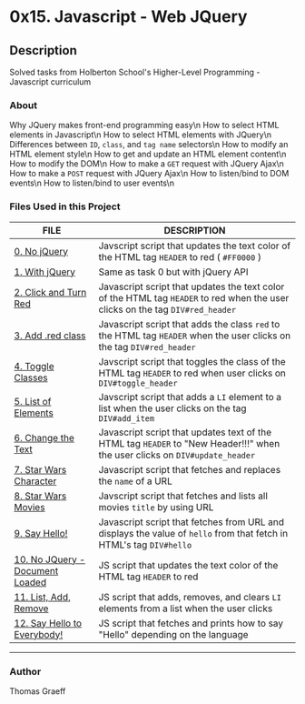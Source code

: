 # 0x15. Javascript - Web JQuery

## Description
Solved tasks from Holberton School's Higher-Level Programming - Javascript curriculum

### About
Why JQuery makes front-end programming easy\n
How to select HTML elements in Javascript\n
How to select HTML elements with JQuery\n
Differences between `ID`, `class`, and `tag name` selectors\n
How to modify an HTML element style\n
How to get and update an HTML element content\n
How to modify the DOM\n
How to make a `GET` request with JQuery Ajax\n
How to make a `POST` request with JQuery Ajax\n
How to listen/bind to DOM events\n
How to listen/bind to user events\n


### Files Used in this Project

FILE | DESCRIPTION
----|----
[0. No jQuery](./0-script.js) | Javscript script that updates the text color of the HTML tag `HEADER` to red ( `#FF0000` )
[1. With jQuery](./1-script.js) | Same as task 0 but with jQuery API
[2. Click and Turn Red](./2-script.js) | Javascript script that updates the text color of the HTML tag `HEADER` to red when the user clicks on the tag `DIV#red_header`
[3. Add .red class](./3-script.js) | Javascript script that adds the class `red` to the HTML tag `HEADER` when the user clicks on the tag `DIV#red_header`
[4. Toggle Classes](./4-script.js) | Javscript script that toggles the class of the HTML tag `HEADER` to red when user clicks on `DIV#toggle_header`
[5. List of Elements](./5-script.js) | Javscript script that adds a `LI` element to a list when the user clicks on the tag `DIV#add_item`
[6. Change the Text](./6-script.js) | Javascript script that updates text of the HTML tag `HEADER` to "New Header!!!" when the user clicks on `DIV#update_header`
[7. Star Wars Character](./7-script.js) | Javascript script that fetches and replaces the `name` of a URL
[8. Star Wars Movies](./8-script.js) | Javscript script that fetches and lists all movies `title` by using URL
[9. Say Hello!](./9-script.js) | Javascript script that fetches from URL and displays the value of `hello` from that fetch in HTML's tag `DIV#hello`
[10. No JQuery - Document Loaded](./100-script.js) | JS script that updates the text color of the HTML tag `HEADER` to red
[11. List, Add, Remove](./101-script.js) | JS script that adds, removes, and clears `LI` elements from a list when the user clicks
[12. Say Hello to Everybody!](./102-script.js) | JS script that fetches and prints how to say "Hello" depending on the language

----

### Author
Thomas Graeff
